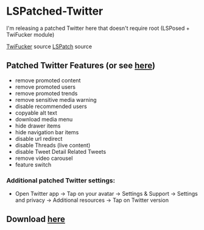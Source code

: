 # LSPatched-Twitter
I'm releasing a patched Twitter here that doesn't require root (LSPosed + TwiFucker module)

[TwiFucker](https://github.com/Dr-TSNG/TwiFucker) source
[LSPatch](https://github.com/LSPosed/LSPatch) source

## Patched Twitter Features (or see [here](https://github.com/uvzen/LSPatched-Twitter/blob/main/FEATURES.md))
- remove promoted content
- remove promoted users
- remove promoted trends
- remove sensitive media warning
- disable recommended users
- copyable alt text
- download media menu
- hide drawer items
- hide navigation bar items
- disable url redirect
- disable Threads (live content)
- disable Tweet Detail Related Tweets
- remove video carousel
- feature switch

### Additional patched Twitter settings:
- Open Twitter app -> Tap on your avatar -> Settings & Support -> Settings and privacy -> Additional resources -> Tap on Twitter version
## Download [here](https://github.com/uvzen/LSPatched-Twitter/releases)
